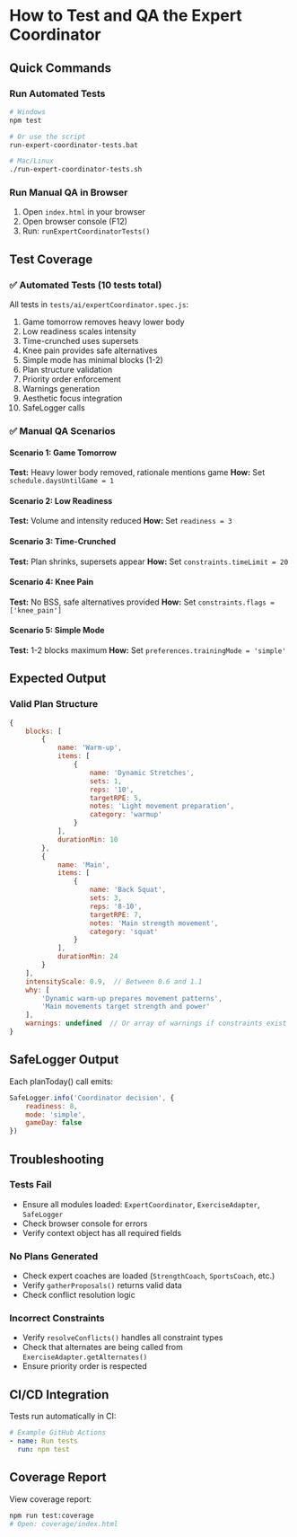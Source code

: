 # How to Test and QA the Expert Coordinator

## Quick Commands

### Run Automated Tests
```bash
# Windows
npm test

# Or use the script
run-expert-coordinator-tests.bat

# Mac/Linux
./run-expert-coordinator-tests.sh
```

### Run Manual QA in Browser
1. Open `index.html` in your browser
2. Open browser console (F12)
3. Run: `runExpertCoordinatorTests()`

## Test Coverage

### ✅ Automated Tests (10 tests total)

All tests in `tests/ai/expertCoordinator.spec.js`:
1. Game tomorrow removes heavy lower body
2. Low readiness scales intensity
3. Time-crunched uses supersets
4. Knee pain provides safe alternatives
5. Simple mode has minimal blocks (1-2)
6. Plan structure validation
7. Priority order enforcement
8. Warnings generation
9. Aesthetic focus integration
10. SafeLogger calls

### ✅ Manual QA Scenarios

#### Scenario 1: Game Tomorrow
**Test:** Heavy lower body removed, rationale mentions game
**How:** Set `schedule.daysUntilGame = 1`

#### Scenario 2: Low Readiness
**Test:** Volume and intensity reduced
**How:** Set `readiness = 3`

#### Scenario 3: Time-Crunched
**Test:** Plan shrinks, supersets appear
**How:** Set `constraints.timeLimit = 20`

#### Scenario 4: Knee Pain
**Test:** No BSS, safe alternatives provided
**How:** Set `constraints.flags = ['knee_pain']`

#### Scenario 5: Simple Mode
**Test:** 1-2 blocks maximum
**How:** Set `preferences.trainingMode = 'simple'`

## Expected Output

### Valid Plan Structure
```javascript
{
    blocks: [
        {
            name: 'Warm-up',
            items: [
                {
                    name: 'Dynamic Stretches',
                    sets: 1,
                    reps: '10',
                    targetRPE: 5,
                    notes: 'Light movement preparation',
                    category: 'warmup'
                }
            ],
            durationMin: 10
        },
        {
            name: 'Main',
            items: [
                {
                    name: 'Back Squat',
                    sets: 3,
                    reps: '8-10',
                    targetRPE: 7,
                    notes: 'Main strength movement',
                    category: 'squat'
                }
            ],
            durationMin: 24
        }
    ],
    intensityScale: 0.9,  // Between 0.6 and 1.1
    why: [
        'Dynamic warm-up prepares movement patterns',
        'Main movements target strength and power'
    ],
    warnings: undefined  // Or array of warnings if constraints exist
}
```

## SafeLogger Output

Each planToday() call emits:
```javascript
SafeLogger.info('Coordinator decision', {
    readiness: 8,
    mode: 'simple',
    gameDay: false
})
```

## Troubleshooting

### Tests Fail
- Ensure all modules loaded: `ExpertCoordinator`, `ExerciseAdapter`, `SafeLogger`
- Check browser console for errors
- Verify context object has all required fields

### No Plans Generated
- Check expert coaches are loaded (`StrengthCoach`, `SportsCoach`, etc.)
- Verify `gatherProposals()` returns valid data
- Check conflict resolution logic

### Incorrect Constraints
- Verify `resolveConflicts()` handles all constraint types
- Check that alternates are being called from `ExerciseAdapter.getAlternates()`
- Ensure priority order is respected

## CI/CD Integration

Tests run automatically in CI:
```yaml
# Example GitHub Actions
- name: Run tests
  run: npm test
```

## Coverage Report

View coverage report:
```bash
npm run test:coverage
# Open: coverage/index.html
```

